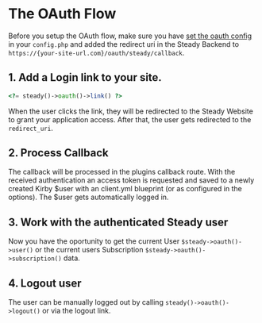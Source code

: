 # The OAuth Flow

Before you setup the OAuth flow, make sure you have [set the oauth config](/oauth/config) in your `config.php` and added the redirect uri in the Steady Backend to `https://{your-site-url.com}/oauth/steady/callback`.

## 1. Add a Login link to your site.

```php [Template]
<?= steady()->oauth()->link() ?>
```

When the user clicks the link, they will be redirected to the Steady Website to grant your application access. After that, the user gets redirected to the `redirect_uri`.

## 2. Process Callback

The callback will be processed in the plugins callback route. With the received authentication an access token is requested and saved to a newly created Kirby $user with an client.yml blueprint (or as configured in the options). The $user gets automatically logged in.

## 3. Work with the authenticated Steady user

Now you have the oportunity to get the current User `$steady->oauth()->user()` or the current users Subscription `$steady->oauth()->subscription()` data.

## 4. Logout user

The user can be manually logged out by calling `steady()->oauth()->logout()` or via the logout link.
